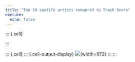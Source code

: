 ```yaml
---
title: "Top 10 spotify artists comapred to Track Score"
execute: 
  echo: false
---
```


::: {.cell}

:::

::: {.cell}
::: {.cell-output-display}
![](index_files/figure-html/unnamed-chunk-2-1.png){width=672}
:::
:::

